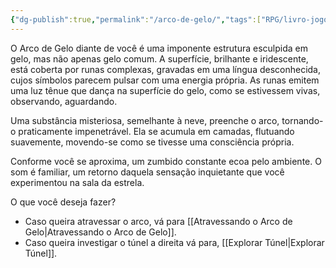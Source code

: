 ```yaml
---
{"dg-publish":true,"permalink":"/arco-de-gelo/","tags":["RPG/livro-jogo/Draegeni/story-points"],"created":"2024-12-27T15:46:21.975-05:00","updated":"2024-12-27T15:51:07.890-05:00"}
---
```



O Arco de Gelo diante de você é uma imponente estrutura esculpida em gelo, mas não apenas gelo comum. A superfície, brilhante e iridescente, está coberta por runas complexas, gravadas em uma língua desconhecida, cujos símbolos parecem pulsar com uma energia própria. As runas emitem uma luz tênue que dança na superfície do gelo, como se estivessem vivas, observando, aguardando.

Uma substância misteriosa, semelhante à neve, preenche o arco, tornando-o praticamente impenetrável. Ela se acumula em camadas, flutuando suavemente, movendo-se como se tivesse uma consciência própria.

Conforme você se aproxima, um zumbido constante ecoa pelo ambiente. O som é familiar, um retorno daquela sensação inquietante que você experimentou na sala da estrela.

O que você deseja fazer?

- Caso queira atravessar o arco, vá para [[Atravessando o Arco de Gelo\|Atravessando o Arco de Gelo]].
- Caso queira investigar o túnel a direita vá para, [[Explorar Túnel\|Explorar Túnel]].
